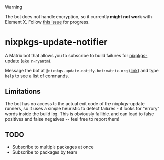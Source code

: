 > [!Warning]
> The bot does not handle encryption, so it currently **might not work** with Element X. Follow [this issue](https://github.com/asymmetric/nixpkgs-update-notifier/issues/1) for progress.

# nixpkgs-update-notifier

A Matrix bot that allows you to subscribe to build failures for [nixpkgs-update](https://nix-community.github.io/nixpkgs-update/) (aka [`r-ryantm`](https://github.com/r-ryantm)).

Message the bot at `@nixpkgs-update-notify-bot:matrix.org` ([link](https://matrix.to/#/@nixpkgs-update-notify-bot:matrix.org)) and type `help` to see a list of commands.

## Limitations

The bot has no access to the actual exit code of the nixpkgs-update runners, so it uses a simple heuristic to detect failures - it looks for "errory" words inside the build log.
This is obviously fallible, and can lead to false positives and false negatives -- feel free to report them!

## TODO

- Subscribe to multiple packages at once
- Subscribe to packages by team
